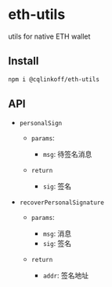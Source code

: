 # eth-utils

utils for native ETH wallet

## Install

```bash
npm i @cqlinkoff/eth-utils
```

## API

- `personalSign`

  - `params`:

    - `msg`: 待签名消息

  - `return`

    - `sig`: 签名

* `recoverPersonalSignature`

  - `params`:

    - `msg`: 消息
    - `sig`: 签名

  - `return`

    - `addr`: 签名地址
